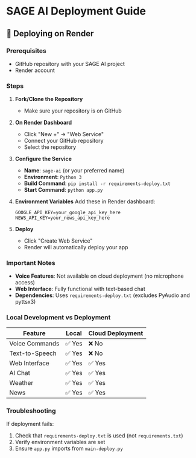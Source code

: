# SAGE AI Deployment Guide

## 🚀 Deploying on Render

### Prerequisites
- GitHub repository with your SAGE AI project
- Render account

### Steps

1. **Fork/Clone the Repository**
   - Make sure your repository is on GitHub

2. **On Render Dashboard**
   - Click "New +" → "Web Service"
   - Connect your GitHub repository
   - Select the repository

3. **Configure the Service**
   - **Name**: `sage-ai` (or your preferred name)
   - **Environment**: `Python 3`
   - **Build Command**: `pip install -r requirements-deploy.txt`
   - **Start Command**: `python app.py`

4. **Environment Variables**
   Add these in Render dashboard:
   ```
   GOOGLE_API_KEY=your_google_api_key_here
   NEWS_API_KEY=your_news_api_key_here
   ```

5. **Deploy**
   - Click "Create Web Service"
   - Render will automatically deploy your app

### Important Notes

- **Voice Features**: Not available on cloud deployment (no microphone access)
- **Web Interface**: Fully functional with text-based chat
- **Dependencies**: Uses `requirements-deploy.txt` (excludes PyAudio and pyttsx3)

### Local Development vs Deployment

| Feature | Local | Cloud Deployment |
|---------|-------|------------------|
| Voice Commands | ✅ Yes | ❌ No |
| Text-to-Speech | ✅ Yes | ❌ No |
| Web Interface | ✅ Yes | ✅ Yes |
| AI Chat | ✅ Yes | ✅ Yes |
| Weather | ✅ Yes | ✅ Yes |
| News | ✅ Yes | ✅ Yes |

### Troubleshooting

If deployment fails:
1. Check that `requirements-deploy.txt` is used (not `requirements.txt`)
2. Verify environment variables are set
3. Ensure `app.py` imports from `main-deploy.py` 